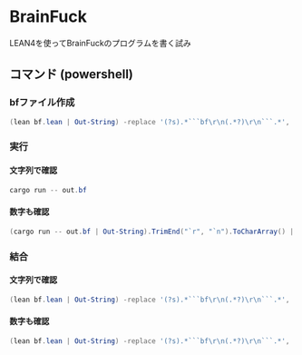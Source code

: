 # BrainFuck

LEAN4を使ってBrainFuckのプログラムを書く試み

## コマンド (powershell)

### bfファイル作成
```powershell
(lean bf.lean | Out-String) -replace '(?s).*```bf\r\n(.*?)\r\n```.*', '$1' > out.bf
```
### 実行
#### 文字列で確認
```powershell
cargo run -- out.bf
```
#### 数字も確認
```powershell
(cargo run -- out.bf | Out-String).TrimEnd("`r", "`n").ToCharArray() | ForEach-Object { "$([int]$_) $_" }
```

### 結合
#### 文字列で確認
```powershell
(lean bf.lean | Out-String) -replace '(?s).*```bf\r\n(.*?)\r\n```.*', '$1' > out.bf; cargo run -- out.bf
```
#### 数字も確認
```powershell
(lean bf.lean | Out-String) -replace '(?s).*```bf\r\n(.*?)\r\n```.*', '$1' > out.bf; (cargo run -- out.bf | Out-String).TrimEnd("`r", "`n").ToCharArray() | ForEach-Object { "$([int]$_) $_" }
```